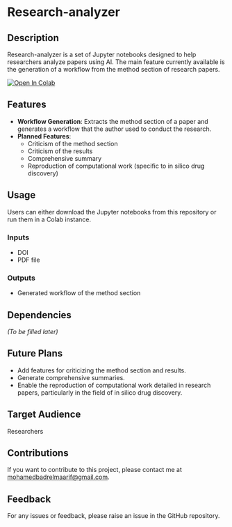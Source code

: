 # Research-analyzer

## Description
Research-analyzer is a set of Jupyter notebooks designed to help researchers analyze papers using AI. The main feature currently available is the generation of a workflow from the method section of research papers.


[![Open In Colab](https://colab.research.google.com/assets/colab-badge.svg)](https://colab.research.google.com/github/mohamedfadlalla/Research-Analyzer/blob/main/Research_Analyzer2.ipynb)


## Features
- **Workflow Generation**: Extracts the method section of a paper and generates a workflow that the author used to conduct the research.
- **Planned Features**:
  - Criticism of the method section
  - Criticism of the results
  - Comprehensive summary
  - Reproduction of computational work (specific to in silico drug discovery)

## Usage
Users can either download the Jupyter notebooks from this repository or run them in a Colab instance. 

### Inputs
- DOI
- PDF file

### Outputs
- Generated workflow of the method section

## Dependencies
*(To be filled later)*

## Future Plans
- Add features for criticizing the method section and results.
- Generate comprehensive summaries.
- Enable the reproduction of computational work detailed in research papers, particularly in the field of in silico drug discovery.

## Target Audience
Researchers

## Contributions
If you want to contribute to this project, please contact me at mohamedbadrelmaarif@gmail.com.

## Feedback
For any issues or feedback, please raise an issue in the GitHub repository.
